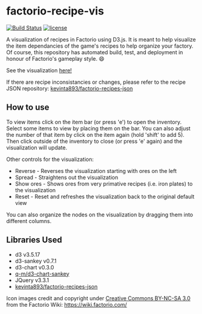 # factorio-recipe-vis
[![Build Status](###############)](##################)
[![license](https://img.shields.io/badge/license-MIT-green.svg)]()

A visualization of recipes in Factorio using D3.js. It is meant to help visualize the item dependancies of the game's recipes to help organize your factory. Of course, this repository has automated build, test, and deployment in honour of Factorio's gameplay style. 😄

See the visualization [here!](https://kevinta893.github.io/factorio-recipes-json)

If there are recipe inconsistancies or changes, please refer to the recipe JSON repository: [kevinta893/factorio-recipes-json](https://github.com/kevinta893/factorio-recipes-json)


## How to use
To view items click on the item bar (or press 'e') to open the inventory. Select some items to view by placing them on the bar. You can also adjust the number of that item by click on the item again (hold 'shift' to add 5). Then click outside of the inventory to close (or press 'e' again) and the visualization will update.

Other controls for the visualization:
* Reverse - Reverses the visualization starting with ores on the left
* Spread - Straightens out the visualization
* Show ores - Shows ores from very primative recipes (i.e. iron plates) to the visualization
* Reset - Reset and refreshes the visualization back to the original default view

You can also organize the nodes on the visualization by dragging them into different columns.





## Libraries Used

* d3 v3.5.17
* d3-sankey v0.7.1
* d3-chart v0.3.0
* [q-m/d3-chart-sankey](https://creativecommons.org/licenses/by-nc-sa/3.0/)
* JQuery v3.3.1
* [kevinta893/factorio-recipes-json](https://github.com/kevinta893/factorio-recipes-json)


Icon images credit and copyright under [Creative Commons BY-NC-SA 3.0](https://creativecommons.org/licenses/by-nc-sa/3.0/) from the Factorio Wiki: https://wiki.factorio.com/
